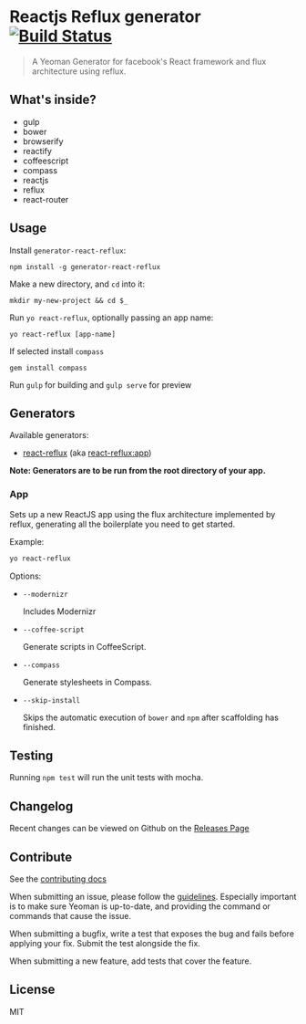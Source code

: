 # Reactjs Reflux generator [![Build Status](https://travis-ci.org/TFaga/generator-react-reflux.svg?branch=master)](https://travis-ci.org/TFaga/generator-react-reflux)

> A Yeoman Generator for facebook's React framework and flux architecture using reflux.


## What's inside?

* gulp
* bower
* browserify
* reactify
* coffeescript
* compass
* reactjs
* reflux
* react-router

## Usage

Install `generator-react-reflux`:
```
npm install -g generator-react-reflux
```

Make a new directory, and `cd` into it:
```
mkdir my-new-project && cd $_
```

Run `yo react-reflux`, optionally passing an app name:
```
yo react-reflux [app-name]
```

If selected install `compass`
```
gem install compass
```

Run `gulp` for building and `gulp serve` for preview

## Generators

Available generators:

* [react-reflux](#app) (aka [react-reflux:app](#app))

**Note: Generators are to be run from the root directory of your app.**

### App

Sets up a new ReactJS app using the flux architecture implemented by reflux, generating all the boilerplate you need to get started.

Example:
```bash
yo react-reflux
```

Options:

* `--modernizr`
	
	Includes Modernizr 

* `--coffee-script`
	
	Generate scripts in CoffeeScript.

* `--compass`
	
	Generate stylesheets in Compass.

* `--skip-install`

  Skips the automatic execution of `bower` and `npm` after
  scaffolding has finished.

## Testing

Running `npm test` will run the unit tests with mocha.

## Changelog

Recent changes can be viewed on Github on the [Releases Page](https://github.com/tfaga/generator-react-reflux/releases)

## Contribute

See the [contributing docs](https://github.com/yeoman/yeoman/blob/master/contributing.md)

When submitting an issue, please follow the [guidelines](https://github.com/yeoman/yeoman/blob/master/contributing.md#issue-submission). Especially important is to make sure Yeoman is up-to-date, and providing the command or commands that cause the issue.

When submitting a bugfix, write a test that exposes the bug and fails before applying your fix. Submit the test alongside the fix.

When submitting a new feature, add tests that cover the feature.

## License

MIT
